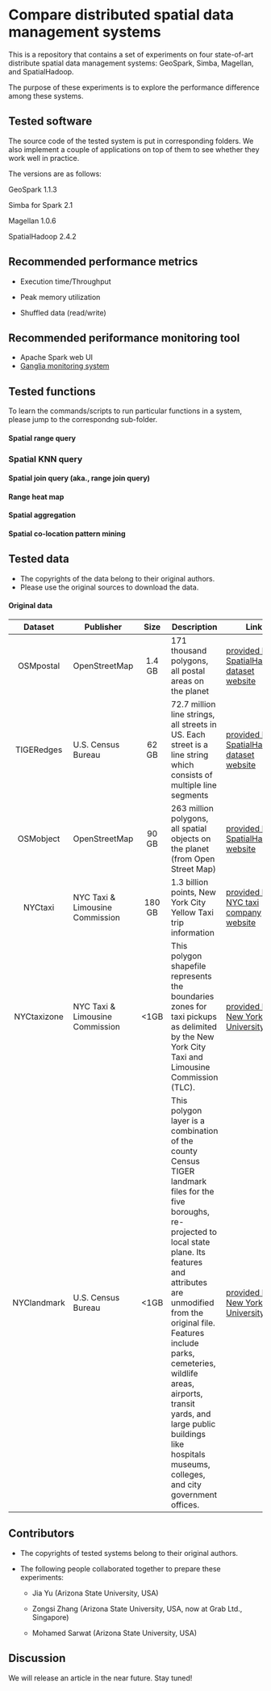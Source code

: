 # Compare distributed spatial data management systems

This is a repository that contains a set of experiments on four state-of-art distribute spatial data management systems: GeoSpark, Simba, Magellan, and SpatialHadoop.

The purpose of these experiments is to explore the performance difference among these systems.

## Tested software

The source code of the tested system is put in corresponding folders. We also implement a couple of applications on top of them to see whether they work well in practice.

The versions are as follows:

GeoSpark 1.1.3

Simba for Spark 2.1

Magellan 1.0.6

SpatialHadoop 2.4.2


## Recommended performance metrics

* Execution time/Throughput

* Peak memory utilization

* Shuffled data (read/write)

## Recommended periformance monitoring tool

* Apache Spark web UI
* [Ganglia monitoring system](http://ganglia.sourceforge.net/)

## Tested functions

To learn the commands/scripts to run particular functions in a system, please jump to the correspondng sub-folder.

#### Spatial range query

### Spatial KNN query

#### Spatial join query (aka., range join query)

#### Range heat map

#### Spatial aggregation

#### Spatial co-location pattern mining

## Tested data

* The copyrights of the data belong to their original authors.
* Please use the original sources to download the data. 

#### Original data

|   Dataset   | Publisher                       |  Size  | Description                                                                                                                                                                                                                                                                                                                                                                       | Link                                                                                                           |
|:-----------:|---------------------------------|:------:|-----------------------------------------------------------------------------------------------------------------------------------------------------------------------------------------------------------------------------------------------------------------------------------------------------------------------------------------------------------------------------------|----------------------------------------------------------------------------------------------------------------|
|  OSMpostal  | OpenStreetMap                   | 1.4 GB | 171 thousand polygons, all postal areas on the planet                                                                                                                                                                                                                                                                                                                             | [provided by SpatialHadoop dataset website](https://drive.google.com/file/d/0B1jY75xGiy7eNF9SWEFJeXlVSjg/view) |
|  TIGERedges | U.S. Census Bureau              |  62 GB | 72.7 million line strings, all streets in US. Each street is a line string which consists of multiple line segments                                                                                                                                                                                                                                                               | [provided by SpatialHadoop dataset website](https://drive.google.com/file/d/0B1jY75xGiy7eUW8tcGpTZnVKaTQ/view) |
|  OSMobject  | OpenStreetMap                   |  90 GB | 263 million polygons, all spatial objects on the planet (from Open Street Map)                                                                                                                                                                                                                                                                                                    | [provided by SpatialHadoop website](https://drive.google.com/file/d/0B1jY75xGiy7ecVpuTWxoRXM5VDA/view)         |
|   NYCtaxi   | NYC Taxi & Limousine Commission | 180 GB | 1.3 billion points, New York City Yellow Taxi trip information                                                                                                                                                                                                                                                                                                                    | [provided by NYC taxi company website](http://www.nyc.gov/html/tlc/html/about/trip_record_data.shtml)          |
| NYCtaxizone | NYC Taxi & Limousine Commission |  <1GB  | This polygon shapefile represents the boundaries zones for taxi pickups as delimited by the New York City Taxi and Limousine Commission (TLC).                                                                                                                                                                                                                                    | [provided by New York University](https://geo.nyu.edu/catalog/nyu-2451-36743)                                  |
| NYClandmark | U.S. Census Bureau              |  <1GB  | This polygon layer is a combination of the county Census TIGER landmark files for the five boroughs, re-projected to local state plane. Its features and attributes are unmodified from the original file. Features include parks, cemeteries, wildlife areas, airports, transit yards, and large public buildings like hospitals museums, colleges, and city government offices. | [provided by New York University](https://geo.nyu.edu/catalog/nyu_2451_34514)                                  |
 
## Contributors

* The copyrights of tested systems belong to their original authors.

* The following people collaborated together to prepare these experiments:

	- Jia Yu (Arizona State University, USA)

	- Zongsi Zhang (Arizona State University, USA, now at Grab Ltd., Singapore)

	- Mohamed Sarwat (Arizona State University, USA) 

## Discussion

We will release an article in the near future. Stay tuned!
